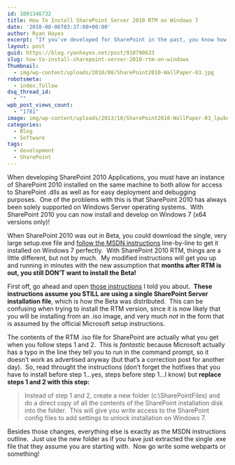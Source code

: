 ```yaml
---
id: 1001346732
title: How To Install SharePoint Server 2010 RTM on Windows 7
date: '2010-08-06T03:37:00+00:00'
author: Ryan Hayes
excerpt: "If you've developed for SharePoint in the past, you know how painful it is to have to do all development on a Windows Server machine.  In this article, I'll show you how to get SharePoint 2010 up and running on your Windows 7 development box."
layout: post
guid: https://blog.ryanhayes.net/post/910790633
slug: how-to-install-sharepoint-server-2010-rtm-on-windows
Thumbnail:
  - img/wp-content/uploads/2010/08/SharePoint2010-WallPaper-03.jpg
robotsmeta:
  - index,follow
dsq_thread_id:
  - ""
wpb_post_views_count:
  - "1781"
image: img/wp-content/uploads/2013/10/SharePoint2010-WallPaper-03_lpubqc.jpg
categories:
  - Blog
  - Software
tags:
  - development
  - SharePoint
---
```

When developing SharePoint 2010 Applications, you must have an instance of SharePoint 2010 installed on the same machine to both allow for access to SharePoint .dlls as well as for easy deployment and debugging purposes.  One of the problems with this is that SharePoint 2010 has always been solely supported on Windows Server operating systems.  With SharePoint 2010 you can now install and develop on Windows 7 (x64 versions only)!<!--more-->

When SharePoint 2010 was out in Beta, you could download the single, very large setup.exe file and [follow the MSDN instructions](https://msdn.microsoft.com/en-us/library/ee554869%28office.14%29.aspx) line-by-line to get it installed on Windows 7 perfectly.  With SharePoint 2010 RTM, things are a little different, but not by much.  My modified instructions will get you up and running in minutes with the new assumption that **months after RTM is out, you still DON’T want to install the Beta!**

First off, go ahead and open [those instructions](https://msdn.microsoft.com/en-us/library/ee554869%28office.14%29.aspx) I told you about.  **These instructions assume you STILL are using a single SharePoint Server installation file**, which is how the Beta was distributed.  This can be confusing when trying to install the RTM version, since it is now likely that you will be installing from an .iso image, and very much _not_ in the form that is assumed by the official Microsoft setup instructions.

The contents of the RTM .iso file for SharePoint are actually what you get when you follow steps 1 and 2.  This is _fantastic_ because Microsoft actually has a typo in the line they tell you to run in the command prompt, so it doesn’t work as advertised anyway (but that’s a correction post for another day).  So, read throught the instructions (don’t forget the hotfixes that you have to install before step 1…yes, steps before step 1…I know) but **replace steps 1 and 2 with this step:**

> Instead of step 1 and 2, create a new folder (c:\SharePointFiles) and do a direct copy of all the contents of the SharePoint installation disk into the folder.  This will give you write access to the SharePoint config files to add settings to unlock installation on Windows 7.

Besides those changes, everything else is exactly as the MSDN instructions outline.  Just use the new folder as if you have just extracted the single .exe file that they assume you are starting with.  Now go write some webparts or something!
